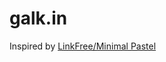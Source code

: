 # galk.in

Inspired by [LinkFree/Minimal Pastel](https://github.com/MichaelBarney/LinkFree/tree/master/Templates/Minimal%20Pastel)
